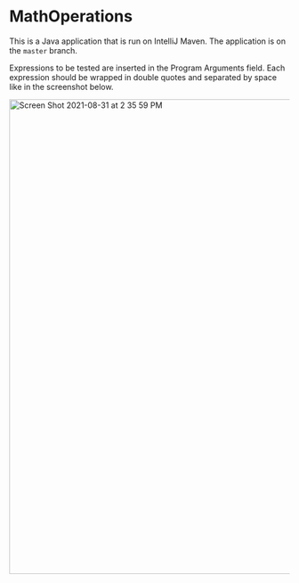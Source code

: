 # MathOperations

This is a Java application that is run on IntelliJ Maven. The application is on the `master` branch. 

Expressions to be tested are inserted in the Program Arguments field. Each expression should be wrapped in double quotes and separated by space like in the screenshot below.

<img width="852" alt="Screen Shot 2021-08-31 at 2 35 59 PM" src="https://user-images.githubusercontent.com/17344052/131462257-f3762e05-cd70-4fb1-b77d-33ee59fb51db.png">

